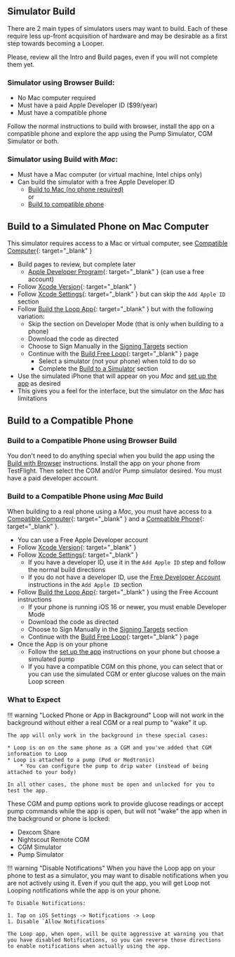 ## Simulator Build

There are 2 main types of simulators users may want to build. Each of these require less up-front acquisition of hardware and may be desirable as a first step towards becoming a Looper.

Please, review all the Intro and Build pages, even if you will not complete them yet.

### Simulator using Browser Build:

* No Mac computer required
* Must have a paid Apple Developer ID ($99/year)
* Must have a compatible phone

Follow the normal instructions to build with browser, install the app on a compatible phone and explore the app using the Pump Simulator, CGM Simulator or both.

### Simulator using Build with *Mac*:

* Must have a Mac computer (or virtual machine, Intel chips only)
* Can build the simulator with a free Apple Developer ID
    * [Build to Mac (no phone required)](#build-to-a-simulated-phone-on-mac-computer)<br>
    or
    * [Build to compatible phone](#build-with-mac-to-a-real-phone-using-free-account)

## Build to a Simulated Phone on Mac Computer

This simulator requires access to a Mac or virtual computer, see [Compatible Computer](../build/computer.md){: target="_blank" }

* Build pages to review, but complete later
    * [Apple Developer Program](../build/apple-developer.md){: target="_blank" } (can use a free account)
* Follow [Xcode Version](../build/xcode-version.md){: target="_blank" }
* Follow [Xcode Settings](../build/xcode-settings.md){: target="_blank" } but can skip the `Add Apple ID` section
* Follow [Build the Loop App](../build/build-app.md){: target="_blank" } but with the following variation:
    * Skip the section on Developer Mode (that is only when building to a phone)
    * Download the code as directed
    * Choose to Sign Manually in the [Signing Targets](../build/build-app.md#signing-targets) section
    * Continue with the [Build Free Loop](../build/build-free-loop.md){: target="_blank" } page
        * Select a simulator (not your phone) when told to do so
        * Complete the [Build to a Simulator](../build/build-free-loop.md#build-to-a-simulator) section
* Use the simulated iPhone that will appear on you *Mac* and [set up the app](../loop-3/loop-3-overview.md) as desired
* This gives you a feel for the interface, but the simulator on the *Mac* has limitations

## Build to a Compatible Phone

### Build to a Compatible Phone using Browser Build

You don't need to do anything special when you build the app using the [Build with Browser](../gh-actions/gh-overview.md) instructions. Install the app on your phone from TestFlight. Then select the CGM and/or Pump simulator desired. You must have a paid developer account.

### Build to a Compatible Phone using *Mac* Build

When building to a real phone using a *Mac*, you must have access to a [Compatible Computer](../build/computer.md){: target="_blank" } and a [Compatible Phone](../build/phone.md){: target="_blank" }.

* You can use a Free Apple Developer account
* Follow [Xcode Version](../build/xcode-version.md){: target="_blank" }
* Follow [Xcode Settings](../build/xcode-settings.md){: target="_blank" }
    * If you have a developer ID, use it in the `Add Apple ID` step and follow the normal build directions
    * If you do not have a developer ID, use the [Free Developer Account](../build/xcode-settings.md#free-developer-account) instructions in the `Add Apple ID` section
* Follow [Build the Loop App](../build/build-app.md){: target="_blank" } using the Free Account instructions
    * If your phone is running iOS 16 or newer, you must enable Developer Mode
    * Download the code as directed
    * Choose to Sign Manually in the [Signing Targets](../build/build-app.md#signing-targets) section
    * Continue with the [Build Free Loop](../build/build-free-loop.md){: target="_blank" } page
* Once the App is on your phone
    * Follow the [set up the app](../loop-3/loop-3-overview.md) instructions on your phone but choose a simulated pump
    * If you have a compatible CGM on this phone, you can select that or you can use the simulated CGM or enter glucose values on the main Loop screen

### What to Expect

!!! warning "Locked Phone or App in Background"
    Loop will not work in the background without either a real CGM or a real pump to "wake" it up.
    
    The app will only work in the background in these special cases:

    * Loop is on on the same phone as a CGM and you've added that CGM information to Loop
    * Loop is attached to a pump (Pod or Medtronic)
        * You can configure the pump to drip water (instead of being attached to your body)

    In all other cases, the phone must be open and unlocked for you to test the app.

These CGM and pump options work to provide glucose readings or accept pump commands while the app is open, but will not "wake" the app when in the background or phone is locked:

* Dexcom Share
* Nightscout Remote CGM
* CGM Simulator
* Pump Simulator

!!! warning "Disable Notifications"
    When you have the Loop app on your phone to test as a simulator, you may want to disable notifications when you are not actively using it. Even if you quit the app, you will get Loop not Looping notifications while the app is on your phone.

    To Disable Notifications:

    1. Tap on iOS Settings -> Notifications -> Loop
    1. Disable `Allow Notifications`

    The Loop app, when open, will be quite aggressive at warning you that you have disabled Notifications, so you can reverse those directions to enable notifications when actually using the app.


